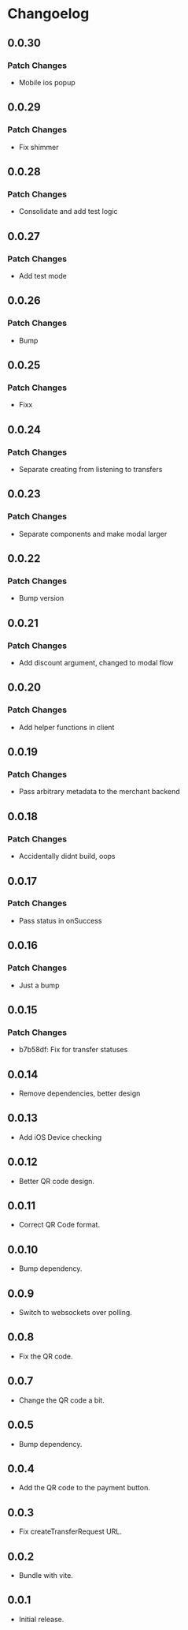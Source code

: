 # Changoelog

## 0.0.30

### Patch Changes

- Mobile ios popup

## 0.0.29

### Patch Changes

- Fix shimmer

## 0.0.28

### Patch Changes

- Consolidate and add test logic

## 0.0.27

### Patch Changes

- Add test mode

## 0.0.26

### Patch Changes

- Bump

## 0.0.25

### Patch Changes

- Fixx

## 0.0.24

### Patch Changes

- Separate creating from listening to transfers

## 0.0.23

### Patch Changes

- Separate components and make modal larger

## 0.0.22

### Patch Changes

- Bump version

## 0.0.21

### Patch Changes

- Add discount argument, changed to modal flow

## 0.0.20

### Patch Changes

- Add helper functions in client

## 0.0.19

### Patch Changes

- Pass arbitrary metadata to the merchant backend

## 0.0.18

### Patch Changes

- Accidentally didnt build, oops

## 0.0.17

### Patch Changes

- Pass status in onSuccess

## 0.0.16

### Patch Changes

- Just a bump

## 0.0.15

### Patch Changes

- b7b58df: Fix for transfer statuses

## 0.0.14

- Remove dependencies, better design

## 0.0.13

- Add iOS Device checking

## 0.0.12

- Better QR code design.

## 0.0.11

- Correct QR Code format.

## 0.0.10

- Bump dependency.

## 0.0.9

- Switch to websockets over polling.

## 0.0.8

- Fix the QR code.

## 0.0.7

- Change the QR code a bit.

## 0.0.5

- Bump dependency.

## 0.0.4

- Add the QR code to the payment button.

## 0.0.3

- Fix createTransferRequest URL.

## 0.0.2

- Bundle with vite.

## 0.0.1

- Initial release.
